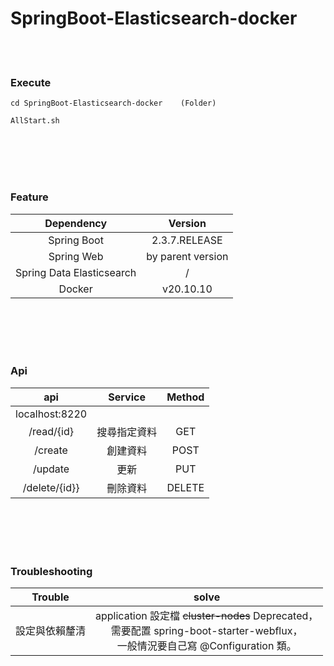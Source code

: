 # SpringBoot-Elasticsearch-docker

<br>
<br>

### Execute
```
cd SpringBoot-Elasticsearch-docker    (Folder)
```
```
AllStart.sh
```

<br>
<br>
<br>
<br>

### Feature

| Dependency | Version |
| :----: | :----: |
| Spring Boot | 2.3.7.RELEASE |
| Spring Web | by parent version |
| Spring Data Elasticsearch | / |
| Docker| v20.10.10 |

<br>
<br>
<br>
<br>

###  Api
| api | Service | Method |
| :----: | :----: | :----: |
| localhost:8220 |  |  |
| /read/{id} | 搜尋指定資料 | GET |
| /create | 創建資料 | POST |
| /update | 更新 | PUT |
| /delete/{id}} | 刪除資料 | DELETE |

<br>
<br>
<br>
<br>

### Troubleshooting

| Trouble | solve |
| :----: | :----: |
| 設定與依賴釐清 | application 設定檔 ~~cluster-nodes~~ Deprecated，<br>需要配置 spring-boot-starter-webflux，<br> 一般情況要自己寫 @Configuration 類。|
